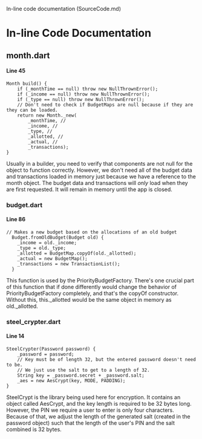In-line code documentation (SourceCode.md)

In-line Code Documentation
==========================

month.dart
----------

#### Line 45

```
Month build() {
    if (_monthTime == null) throw new NullThrownError();
    if (_income == null) throw new NullThrownError();
    if (_type == null) throw new NullThrownError();
    // Don't need to check if BudgetMaps are null because if they are they can be loaded.
    return new Month._new(
        _monthTime, //
        _income, //
        _type, //
        _allotted, //
        _actual, //
        _transactions);
}
```

Usually in a builder, you need to verify that components are not null for the object to function correctly. However, we don't need all of the budget data and transactions loaded in memory just because we have a reference to the month object. The budget data and transactions will *only* load when they are first requested. It will remain in memory until the app is closed.

### budget.dart

#### Line 86

```
// Makes a new budget based on the allocations of an old budget
  Budget.fromOldBudget(Budget old) {
    _income = old._income;
    _type = old._type;
    _allotted = BudgetMap.copyOf(old._allotted);
    _actual = new BudgetMap();
    _transactions = new TransactionList();
  }
```

This function is used by the PriorityBudgetFactory. There's one crucial part of this function that if done differently would change the behavior of PriorityBudgetFactory completely, and that's the copyOf constructor. Without this, this.\_allotted would be the same object in memory as old.\_allotted.

### steel_crypter.dart

#### Line 14

```
SteelCrypter(Password password) {
    _password = password;
    // Key must be of length 32, but the entered password doesn't need to be.
    // We just use the salt to get to a length of 32.
    String key = _password.secret + _password.salt;
    _aes = new AesCrypt(key, MODE, PADDING);
}
```

SteelCrypt is the library being used here for encryption. It contains an object called AesCrypt, and the key length is required to be 32 bytes long. However, the PIN we require a user to enter is only four characters. Because of that, we adjust the length of the generated salt (created in the password object) such that the length of the user's PIN and the salt combined is 32 bytes.

